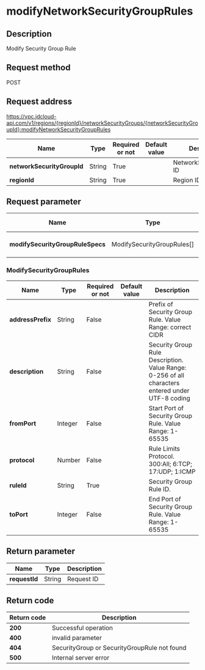 # modifyNetworkSecurityGroupRules


## Description
Modify Security Group Rule

## Request method
POST

## Request address
https://vpc.jdcloud-api.com/v1/regions/{regionId}/networkSecurityGroups/{networkSecurityGroupId}:modifyNetworkSecurityGroupRules

|Name|Type|Required or not|Default value|Description|
|---|---|---|---|---|
|**networkSecurityGroupId**|String|True||NetworkSecurityGroup ID|
|**regionId**|String|True||Region ID|

## Request parameter
|Name|Type|Required or not|Default value|Description|
|---|---|---|---|---|
|**modifySecurityGroupRuleSpecs**|ModifySecurityGroupRules[]|True||Security Group Rule Information|

### ModifySecurityGroupRules
|Name|Type|Required or not|Default value|Description|
|---|---|---|---|---|
|**addressPrefix**|String|False||Prefix of Security Group Rule. Value Range: correct CIDR        |
|**description**|String|False||Security Group Rule Description. Value Range: 0-256 of all characters entered under UTF-8 coding|
|**fromPort**|Integer|False||Start Port of Security Group Rule. Value Range: 1-65535|
|**protocol**|Number|False||Rule Limits Protocol. 300:All; 6:TCP; 17:UDP; 1:ICMP|
|**ruleId**|String|True||Security Group Rule ID.|
|**toPort**|Integer|False||End Port of Security Group Rule. Value Range: 1-65535|

## Return parameter
|Name|Type|Description|
|---|---|---|
|**requestId**|String|Request ID|



## Return code
|Return code|Description|
|---|---|
|**200**|Successful operation|
|**400**|invalid parameter|
|**404**|SecurityGroup or SecurityGroupRule not found|
|**500**|Internal server error|
